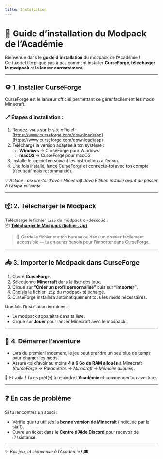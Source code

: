 ```yaml
---
title: Installation
---
```


# 🧭 Guide d’installation du Modpack de l’Académie

Bienvenue dans le **guide d’installation** du modpack de l’Académie !  
Ce tutoriel t’explique pas à pas comment installer **CurseForge**, **télécharger le modpack** et **le lancer correctement**.

---

## ⚙️ 1. Installer CurseForge

CurseForge est le lanceur officiel permettant de gérer facilement les mods Minecraft.

### 🪄 Étapes d’installation :

1. Rendez-vous sur le site officiel : [https://www.curseforge.com/download/app](https://www.curseforge.com/download/app)
2. Télécharge la version adaptée à ton système :
   - **Windows** → CurseForge pour Windows
   - **macOS** → CurseForge pour macOS
3. Installe le logiciel en suivant les instructions à l’écran.
4. Une fois installé, lance CurseForge et connecte-toi avec ton compte (facultatif mais recommandé).

💡 _Astuce : assure-toi d’avoir Minecraft Java Edition installé avant de passer à l’étape suivante._

---

## 📦 2. Télécharger le Modpack

Télécharge le fichier `.zip` du modpack ci-dessous :  
📦 **[Télécharger le Modpack (fichier .zip)](/modpack.zip)**

> 💾 Garde le fichier sur ton bureau ou dans un dossier facilement accessible — tu en auras besoin pour l’importer dans CurseForge.

---

## 📥 3. Importer le Modpack dans CurseForge

1. Ouvre **CurseForge**.
2. Sélectionne **Minecraft** dans la liste des jeux.
3. Clique sur **“Créer un profil personnalisé”** puis sur **“Importer”**.
4. Choisis le fichier `.zip` du modpack téléchargé.
5. CurseForge installera automatiquement tous les mods nécessaires.

Une fois l’installation terminée :

- Le modpack apparaîtra dans ta liste.
- Clique sur **Jouer** pour lancer Minecraft avec le modpack.

---

## 🚀 4. Démarrer l’aventure

- Lors du premier lancement, le jeu peut prendre un peu plus de temps pour charger les mods.
- Assure-toi d’avoir au moins **4 à 6 Go de RAM alloués** à Minecraft  
  _(CurseForge → Paramètres → Minecraft → Mémoire allouée)_.

🧡 Et voilà ! Tu es prêt(e) à rejoindre l’**Académie** et commencer ton aventure.

---

## ❓ En cas de problème

Si tu rencontres un souci :

- Vérifie que tu utilises la **bonne version de Minecraft** (indiquée par le staff).
- Ouvre un ticket dans le **Centre d’Aide Discord** pour recevoir de l’assistance.

---

✨ _Bon jeu, et bienvenue à l’Académie !_ 🎓
